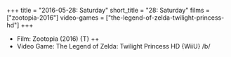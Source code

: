 +++
title = "2016-05-28: Saturday"
short_title = "28: Saturday"
films = ["zootopia-2016"]
video-games = ["the-legend-of-zelda-twilight-princess-hd"]
+++


* Film: Zootopia (2016) {T} ++
* Video Game: The Legend of Zelda: Twilight Princess HD {WiiU} /b/